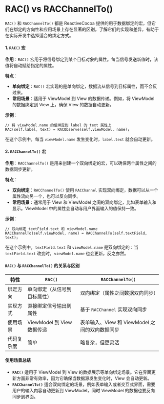 # RAC() vs RACChannelTo()

`RAC()` 和 `RACChannelTo()` 都是 ReactiveCocoa 提供的用于数据绑定的宏，但它们在绑定的方向性和应用场景上存在显著的区别。了解它们的实现和差异，有助于在实际开发中选择适合的绑定方式。

#### 1. `RAC()` 宏

**作用**：`RAC()` 宏用于将信号绑定到某个目标对象的属性。每当信号发送新值时，该值将自动赋给指定的属性。

**特点**：

* **单向绑定**：`RAC()` 宏实现的是单向绑定，数据流从信号到目标属性，而不会反过来。
* **常用场景**：适用于 ViewModel 到 View 的数据传递。例如，将 ViewModel 的数据绑定到 View 上，确保 View 的数据自动更新。

**示例**：

```objc
// 将 viewModel.name 的值绑定到 label 的 text 属性上
RAC(self.label, text) = RACObserve(self.viewModel, name);
```

在这个示例中，每当 `viewModel.name` 发生变化时，`label.text` 就会自动更新。

#### 2. `RACChannelTo()` 宏

**作用**：`RACChannelTo()` 是用来创建一个双向绑定的宏，可以确保两个属性之间的数据同步更新。

**特点**：

* **双向绑定**：`RACChannelTo()` 使用 `RACChannel` 实现双向绑定，数据可以从一个属性流向另一个，也可以反向同步。
* **常用场景**：通常用于 View 和 ViewModel 之间的双向绑定，比如表单输入和显示。ViewModel 中的属性会自动与用户界面输入的值保持一致。

**示例**：

```objc
// 双向绑定 textField.text 和 viewModel.name
RACChannelTo(self.viewModel, name) = RACChannelTo(self.textField, text);
```

在这个示例中，`textField.text` 和 `viewModel.name` 是双向绑定的：当 `textField.text` 改变时，`viewModel.name` 也会更新，反之亦然。

#### `RAC()` 与 `RACChannelTo()` 的关系与区别

| 特性    | `RAC()`               | `RACChannelTo()`                |
| ----- | --------------------- | ------------------------------- |
| 绑定方向  | 单向绑定（从信号到目标属性）        | 双向绑定（属性之间数据双向同步）                |
| 实现方式  | 直接绑定信号输出到属性           | 基于 `RACChannel` 实现双向同步          |
| 使用场景  | ViewModel 到 View 数据传递 | 表单输入、View 和 ViewModel 之间的双向数据同步 |
| 代码复杂度 | 简单                    | 略复杂，但更灵活                        |

#### 使用场景总结

* **`RAC()`** 适用于 ViewModel 到 View 的数据展示等单向绑定场景。它在界面更新方面非常有效率，因为它确保当数据源发生变化时，View 会自动更新。
* **`RACChannelTo()`** 适合双向绑定的场景，例如表单输入或者交互式界面，需要用户的输入内容自动更新到 ViewModel，同时 ViewModel 的数据也要反向同步到界面。
